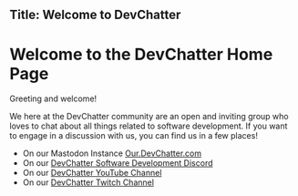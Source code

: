 Title: Welcome to DevChatter
---

# Welcome to the DevChatter Home Page

Greeting and welcome!

We here at the DevChatter community are an open and inviting group who loves to chat about all things related to software development. If you want to engage in a discussion with us, you can find us in a few places!

- On our Mastodon Instance [Our.DevChatter.com](https://our.devchatter.com/public)
- On our [DevChatter Software Development Discord](https://discord.gg/aQry9jG)
- On our [DevChatter YouTube Channel](https://www.youtube.com/c/DevChatter)
- On our [DevChatter Twitch Channel](https://www.twitch.tv/DevChatter)
